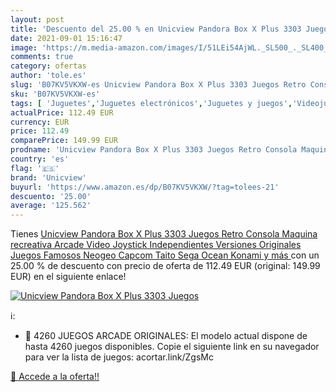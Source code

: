 ```yaml
---
layout: post
title: 'Descuento del 25.00 % en Unicview Pandora Box X Plus 3303 Juegos '
date: 2021-09-01 15:16:47
image: 'https://m.media-amazon.com/images/I/51LEi54AjWL._SL500_._SL400_.jpg'
comments: true
category: ofertas
author: 'tole.es'
slug: 'B07KV5VKXW-es Unicview Pandora Box X Plus 3303 Juegos Retro Consola...'
sku: 'B07KV5VKXW-es'
tags: [ 'Juguetes','Juguetes electrónicos','Juguetes y juegos','Videojuegos para niños','sega','unicview', ]
actualPrice: 112.49 EUR
currency: EUR
price: 112.49
comparePrice: 149.99 EUR
prodname: 'Unicview Pandora Box X Plus 3303 Juegos Retro Consola Maquina recreativa Arcade Video  Joystick Independientes  Versiones Originales Juegos Famosos  Neogeo  Capcom  Taito  Sega  Ocean  Konami y más '
country: 'es'
flag: '🇪🇸'
brand: 'Unicview'
buyurl: 'https://www.amazon.es/dp/B07KV5VKXW/?tag=tolees-21'
descuento: '25.00'
average: '125.562'
---
```


Tienes [Unicview Pandora Box X Plus 3303 Juegos Retro Consola Maquina recreativa Arcade Video  Joystick Independientes  Versiones Originales Juegos Famosos  Neogeo  Capcom  Taito  Sega  Ocean  Konami y más ](https://www.amazon.es/dp/B07KV5VKXW/?tag=tolees-21) con un 25.00 % de descuento con precio de oferta de 112.49 EUR (original: 149.99 EUR) en el siguiente enlace!

[![Unicview Pandora Box X Plus 3303 Juegos ](https://m.media-amazon.com/images/I/51LEi54AjWL._SL500_._SL400_.jpg)](https://www.amazon.es/dp/B07KV5VKXW/?tag=tolees-21)

ℹ️:

- 📍 4260 JUEGOS ARCADE ORIGINALES: El modelo actual dispone de hasta 4260 juegos disponibles. Copie el siguiente link en su navegador para ver la lista de juegos: acortar.link/ZgsMc

[🛒 Accede a la oferta!!](https://www.amazon.es/dp/B07KV5VKXW/?tag=tolees-21)
